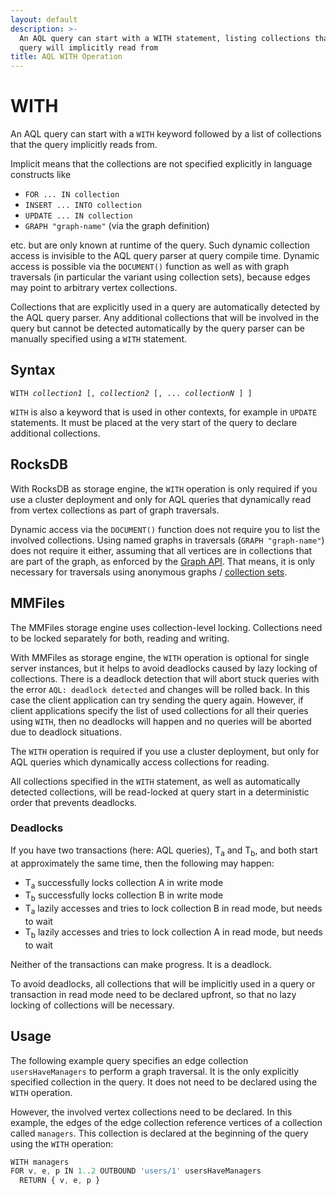 ```yaml
---
layout: default
description: >-
  An AQL query can start with a WITH statement, listing collections that the
  query will implicitly read from
title: AQL WITH Operation
---
```

WITH
====

An AQL query can start with a `WITH` keyword followed by a list of collections
that the query implicitly reads from.

Implicit means that the collections are not specified explicitly in language
constructs like

- `FOR ... IN collection`
- `INSERT ... INTO collection`
- `UPDATE ... IN collection`
- `GRAPH "graph-name"` (via the graph definition)

etc. but are only known at runtime of the query. Such dynamic collection access
is invisible to the AQL query parser at query compile time. Dynamic access is
possible via the `DOCUMENT()` function as well as with graph traversals (in
particular the variant using collection sets), because edges may point to
arbitrary vertex collections.

Collections that are explicitly used in a query are automatically detected by
the AQL query parser. Any additional collections that will be involved in the
query but cannot be detected automatically by the query parser can be manually
specified using a `WITH` statement.

Syntax
------

<pre><code>WITH <em>collection1</em> [, <em>collection2</em> [, ... <em>collectionN</em> ] ]</code></pre>

`WITH` is also a keyword that is used in other contexts, for example in `UPDATE`
statements. It must be placed at the very start of the query to declare
additional collections.

RocksDB
-------

With RocksDB as storage engine, the `WITH` operation is only required if you
use a cluster deployment and only for AQL queries that dynamically read from
vertex collections as part of graph traversals.

Dynamic access via the `DOCUMENT()` function does not require you to list the
involved collections. Using named graphs in traversals (`GRAPH "graph-name"`)
does not require it either, assuming that all vertices are in collections that
are part of the graph, as enforced by the [Graph API](http/gharial.html).
That means, it is only necessary for traversals using anonymous graphs /
[collection sets](aql/graphs-traversals.html#working-with-collection-sets).

MMFiles
-------

The MMFiles storage engine uses collection-level locking. Collections need to
be locked separately for both, reading and writing.

With MMFiles as storage engine, the `WITH` operation is optional for single
server instances, but it helps to avoid deadlocks caused by lazy locking of
collections. There is a deadlock detection that will abort stuck queries with
the error `AQL: deadlock detected` and changes will be rolled back. In this
case the client application can try sending the query again. However, if client
applications specify the list of used collections for all their queries using
`WITH`, then no deadlocks will happen and no queries will be aborted due to
deadlock situations.

The `WITH` operation is required if you use a cluster deployment, but only for
AQL queries which dynamically access collections for reading.

All collections specified in the `WITH` statement, as well as automatically
detected collections, will be read-locked at query start in a deterministic
order that prevents deadlocks.

### Deadlocks

If you have two transactions (here: AQL queries), T<sub>a</sub> and
T<sub>b</sub>, and both start at approximately the same time, then the
following may happen:

- T<sub>a</sub> successfully locks collection A in write mode
- T<sub>b</sub> successfully locks collection B in write mode
- T<sub>a</sub> lazily accesses and tries to lock collection B in read mode,
  but needs to wait
- T<sub>b</sub> lazily accesses and tries to lock collection A in read mode,
  but needs to wait

Neither of the transactions can make progress. It is a deadlock.

To avoid deadlocks, all collections that will be implicitly used in a query or
transaction in read mode need to be declared upfront, so that no lazy locking
of collections will be necessary.

Usage
-----

The following example query specifies an edge collection `usersHaveManagers`
to perform a graph traversal. It is the only explicitly specified collection in
the query. It does not need to be declared using the `WITH` operation.

However, the involved vertex collections need to be declared. In this example,
the edges of the edge collection reference vertices of a collection called
`managers`. This collection is declared at the beginning of the query using the
`WITH` operation:

```js
WITH managers
FOR v, e, p IN 1..2 OUTBOUND 'users/1' usersHaveManagers
  RETURN { v, e, p }
```
